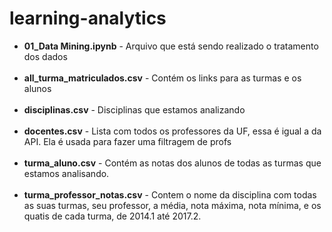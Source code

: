 # learning-analytics

* **01_Data Mining.ipynb** - Arquivo que está sendo realizado o tratamento dos dados<br><br>
* **all_turma_matriculados.csv** - Contém os links para as turmas e os alunos<br><br>
* **disciplinas.csv** - Disciplinas que estamos analizando <br><br>
* **docentes.csv** - Lista com todos os professores da UF, essa é igual a da API. Ela é usada para fazer uma filtragem de profs<br><br>
* **turma_aluno.csv** - Contém as notas dos alunos de todas as turmas que estamos analisando.<br><br>
* **turma_professor_notas.csv** - Contem o nome da disciplina com todas as suas turmas, seu professor, a média, nota máxima, nota mínima, e os quatis de cada turma, de 2014.1 até 2017.2. <br><br>


